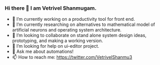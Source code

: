 ### Hi there 👋 I am Vetrivel Shanmugam.


- 🔭 I’m currently working on a productivity tool for front end.
- 🌱 I’m currently researching on alternatives to mathematical model of artificial neurons and operating system architecture.
- 👯 I’m looking to collaborate on stand alone system design ideas, prototyping, and making a working version.
- 🤔 I’m looking for help on ui-editor project. 
- 💬 Ask me about automations!
- 📫 How to reach me: https://twitter.com/VetrivelShanmu3
